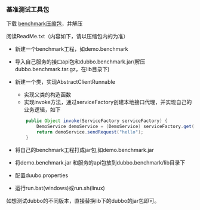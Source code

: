 ### 基准测试工具包
下载 [benchmark压缩包](http://code.alibabatech.com/wiki/download/attachments/7669075/dubbo.benchmark-2.0.14.tar.gz)，并解压 

阅读ReadMe.txt（内容如下，请以压缩包内的为准）

* 新建一个benchmark工程，如demo.benchmark
* 导入自己服务的接口api包和dubbo.benchmark.jar(解压dubbo.benchmark.tar.gz，在lib目录下)
* 新建一个类，实现AbstractClientRunnable

    * 实现父类的构造函数
    * 实现invoke方法，通过serviceFactory创建本地接口代理，并实现自己的业务逻辑，如下

    ```java
        public Object invoke(ServiceFactory serviceFactory) {
            DemoService demoService = (DemoService) serviceFactory.get(DemoService.class);
            return demoService.sendRequest("hello");
        }
    ```
* 将自己的benchmark工程打成jar包,如demo.benchmark.jar
* 将demo.benchmark.jar 和服务的api包放到dubbo.benchmark/lib目录下
* 配置duubo.properties
* 运行run.bat(windows)或run.sh(linux)

如想测试dubbo的不同版本，直接替换lib下的dubbo的jar包即可。 
 